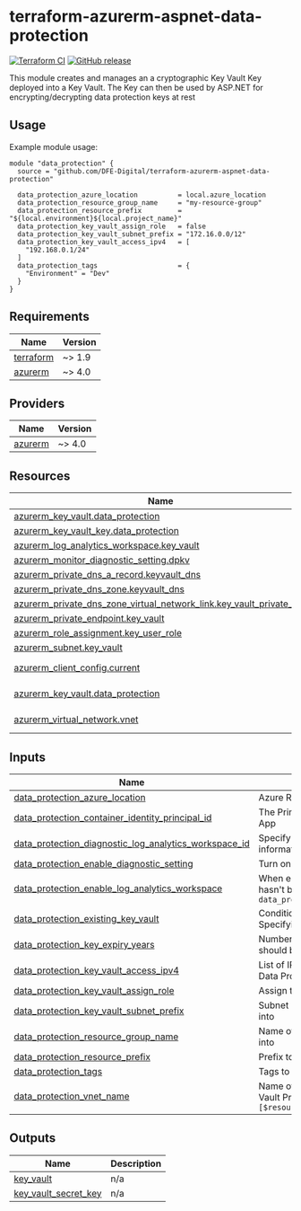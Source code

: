 # terraform-azurerm-aspnet-data-protection

[![Terraform CI](https://github.com/DFE-Digital/terraform-azurerm-aspnet-data-protection/actions/workflows/continuous-integration-terraform.yml/badge.svg?branch=main)](https://github.com/DFE-Digital/terraform-azurerm-aspnet-data-protection/actions/workflows/continuous-integration-terraform.yml?branch=main)
[![GitHub release](https://img.shields.io/github/release/DFE-Digital/terraform-azurerm-aspnet-data-protection)](https://github.com/DFE-Digital/terraform-azurerm-aspnet-data-protection/releases)

This module creates and manages an a cryptographic Key Vault Key deployed into a Key Vault. The Key can then be used by ASP.NET for encrypting/decrypting data protection keys at rest

## Usage

Example module usage:

```hcl
module "data_protection" {
  source = "github.com/DFE-Digital/terraform-azurerm-aspnet-data-protection"

  data_protection_azure_location          = local.azure_location
  data_protection_resource_group_name     = "my-resource-group"
  data_protection_resource_prefix         = "${local.environment}${local.project_name}"
  data_protection_key_vault_assign_role   = false
  data_protection_key_vault_subnet_prefix = "172.16.0.0/12"
  data_protection_key_vault_access_ipv4   = [
    "192.168.0.1/24"
  ]
  data_protection_tags                    = {
    "Environment" = "Dev"
  }
}

```

<!-- BEGIN_TF_DOCS -->
## Requirements

| Name | Version |
|------|---------|
| <a name="requirement_terraform"></a> [terraform](#requirement\_terraform) | ~> 1.9 |
| <a name="requirement_azurerm"></a> [azurerm](#requirement\_azurerm) | ~> 4.0 |

## Providers

| Name | Version |
|------|---------|
| <a name="provider_azurerm"></a> [azurerm](#provider\_azurerm) | ~> 4.0 |

## Resources

| Name | Type |
|------|------|
| [azurerm_key_vault.data_protection](https://registry.terraform.io/providers/hashicorp/azurerm/latest/docs/resources/key_vault) | resource |
| [azurerm_key_vault_key.data_protection](https://registry.terraform.io/providers/hashicorp/azurerm/latest/docs/resources/key_vault_key) | resource |
| [azurerm_log_analytics_workspace.key_vault](https://registry.terraform.io/providers/hashicorp/azurerm/latest/docs/resources/log_analytics_workspace) | resource |
| [azurerm_monitor_diagnostic_setting.dpkv](https://registry.terraform.io/providers/hashicorp/azurerm/latest/docs/resources/monitor_diagnostic_setting) | resource |
| [azurerm_private_dns_a_record.keyvault_dns](https://registry.terraform.io/providers/hashicorp/azurerm/latest/docs/resources/private_dns_a_record) | resource |
| [azurerm_private_dns_zone.keyvault_dns](https://registry.terraform.io/providers/hashicorp/azurerm/latest/docs/resources/private_dns_zone) | resource |
| [azurerm_private_dns_zone_virtual_network_link.key_vault_private_link](https://registry.terraform.io/providers/hashicorp/azurerm/latest/docs/resources/private_dns_zone_virtual_network_link) | resource |
| [azurerm_private_endpoint.key_vault](https://registry.terraform.io/providers/hashicorp/azurerm/latest/docs/resources/private_endpoint) | resource |
| [azurerm_role_assignment.key_user_role](https://registry.terraform.io/providers/hashicorp/azurerm/latest/docs/resources/role_assignment) | resource |
| [azurerm_subnet.key_vault](https://registry.terraform.io/providers/hashicorp/azurerm/latest/docs/resources/subnet) | resource |
| [azurerm_client_config.current](https://registry.terraform.io/providers/hashicorp/azurerm/latest/docs/data-sources/client_config) | data source |
| [azurerm_key_vault.data_protection](https://registry.terraform.io/providers/hashicorp/azurerm/latest/docs/data-sources/key_vault) | data source |
| [azurerm_virtual_network.vnet](https://registry.terraform.io/providers/hashicorp/azurerm/latest/docs/data-sources/virtual_network) | data source |

## Inputs

| Name | Description | Type | Default | Required |
|------|-------------|------|---------|:--------:|
| <a name="input_data_protection_azure_location"></a> [data\_protection\_azure\_location](#input\_data\_protection\_azure\_location) | Azure Region to deploy resources into | `string` | n/a | yes |
| <a name="input_data_protection_container_identity_principal_id"></a> [data\_protection\_container\_identity\_principal\_id](#input\_data\_protection\_container\_identity\_principal\_id) | The Principal ID of an Identity attached to the Container App | `string` | `""` | no |
| <a name="input_data_protection_diagnostic_log_analytics_workspace_id"></a> [data\_protection\_diagnostic\_log\_analytics\_workspace\_id](#input\_data\_protection\_diagnostic\_log\_analytics\_workspace\_id) | Specify a Log Analytics Workspace ID to send Diagnostic information to | `string` | `""` | no |
| <a name="input_data_protection_enable_diagnostic_setting"></a> [data\_protection\_enable\_diagnostic\_setting](#input\_data\_protection\_enable\_diagnostic\_setting) | Turn on Audit Logs for Key Vault | `bool` | `true` | no |
| <a name="input_data_protection_enable_log_analytics_workspace"></a> [data\_protection\_enable\_log\_analytics\_workspace](#input\_data\_protection\_enable\_log\_analytics\_workspace) | When enabled, creates a Log Analyics Workspace, if one hasn't been specified for `data_protection_diagnostic_log_analytics_workspace_id` | `bool` | `false` | no |
| <a name="input_data_protection_existing_key_vault"></a> [data\_protection\_existing\_key\_vault](#input\_data\_protection\_existing\_key\_vault) | Conditionally launch resources into an existing Key Vault. Specifying this will NOT create a Key Vault. | `string` | `""` | no |
| <a name="input_data_protection_key_expiry_years"></a> [data\_protection\_key\_expiry\_years](#input\_data\_protection\_key\_expiry\_years) | Number of years from now when the Key Vault Key should be considered expired | `number` | `1` | no |
| <a name="input_data_protection_key_vault_access_ipv4"></a> [data\_protection\_key\_vault\_access\_ipv4](#input\_data\_protection\_key\_vault\_access\_ipv4) | List of IPv4 Addresses that are permitted to access the Data Protection Key Vault | `list(string)` | `[]` | no |
| <a name="input_data_protection_key_vault_assign_role"></a> [data\_protection\_key\_vault\_assign\_role](#input\_data\_protection\_key\_vault\_assign\_role) | Assign the Key Vault Key role to an Identity? | `bool` | `true` | no |
| <a name="input_data_protection_key_vault_subnet_prefix"></a> [data\_protection\_key\_vault\_subnet\_prefix](#input\_data\_protection\_key\_vault\_subnet\_prefix) | Subnet range that you want to register Private Endpoints into | `string` | n/a | yes |
| <a name="input_data_protection_resource_group_name"></a> [data\_protection\_resource\_group\_name](#input\_data\_protection\_resource\_group\_name) | Name of an existing Resource Group to deploy resources into | `string` | n/a | yes |
| <a name="input_data_protection_resource_prefix"></a> [data\_protection\_resource\_prefix](#input\_data\_protection\_resource\_prefix) | Prefix to add to all deployed resources | `string` | `""` | no |
| <a name="input_data_protection_tags"></a> [data\_protection\_tags](#input\_data\_protection\_tags) | Tags to be applied to all resources | `map(string)` | n/a | yes |
| <a name="input_data_protection_vnet_name"></a> [data\_protection\_vnet\_name](#input\_data\_protection\_vnet\_name) | Name of an existing Virtual Network to deploy the Key Vault Private Endpoint subnet into. Will default to: `[$resource_prefix]default` | `string` | `""` | no |

## Outputs

| Name | Description |
|------|-------------|
| <a name="output_key_vault"></a> [key\_vault](#output\_key\_vault) | n/a |
| <a name="output_key_vault_secret_key"></a> [key\_vault\_secret\_key](#output\_key\_vault\_secret\_key) | n/a |
<!-- END_TF_DOCS -->
